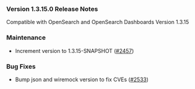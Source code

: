 ### Version 1.3.15.0 Release Notes

Compatible with OpenSearch and OpenSearch Dashboards Version 1.3.15

### Maintenance
* Increment version to 1.3.15-SNAPSHOT ([#2457](https://github.com/opensearch-project/sql/pull/2457))

### Bug Fixes
* Bump json and wiremock version to fix CVEs ([#2533](https://github.com/opensearch-project/sql/pull/2533))
